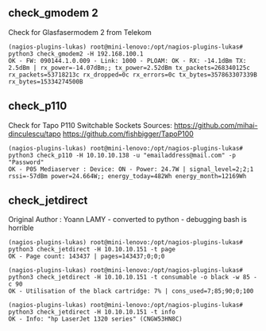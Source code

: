 ## check_gmodem 2
Check for Glasfasermodem 2 from Telekom

```
(nagios-plugins-lukas) root@mini-lenovo:/opt/nagios-plugins-lukas# python3 check_gmodem2 -H 192.168.100.1
OK - FW: 090144.1.0.009 - Link: 1000 - PLOAM: OK - RX: -14.1dBm TX: 2.5dBm | rx_power=-14.07dBm;; tx_power=2.52dBm tx_packets=268340125c rx_packets=53718213c rx_dropped=0c rx_errors=0c tx_bytes=357863307339B rx_bytes=15334274500B
```

## check_p110 
Check for Tapo P110 Switchable Sockets
Sources: https://github.com/mihai-dinculescu/tapo https://github.com/fishbigger/TapoP100

```
(nagios-plugins-lukas) root@mini-lenovo:/opt/nagios-plugins-lukas# python3 check_p110 -H 10.10.10.138 -u "emailaddress@mail.com" -p "Password" 
OK - P05 Mediaserver : Device: ON - Power: 24.7W | signal_level=2;2;1 rssi=-57dBm power=24.664W;; energy_today=482Wh energy_month=12169Wh
```

## check_jetdirect 
Original Author : Yoann LAMY - converted to python - debugging bash is horrible

```
(nagios-plugins-lukas) root@mini-lenovo:/opt/nagios-plugins-lukas# python3 check_jetdirect -H 10.10.10.151 -t page
OK - Page count: 143437 | pages=143437;0;0;0
```

```
(nagios-plugins-lukas) root@mini-lenovo:/opt/nagios-plugins-lukas# python3 check_jetdirect -H 10.10.10.151 -t consumable -o black -w 85 -c 90
OK - Utilisation of the black cartridge: 7% | cons_used=7;85;90;0;100
```

```
(nagios-plugins-lukas) root@mini-lenovo:/opt/nagios-plugins-lukas# python3 check_jetdirect -H 10.10.10.151 -t info
OK - Info: "hp LaserJet 1320 series" (CNGW53HN8C)
```